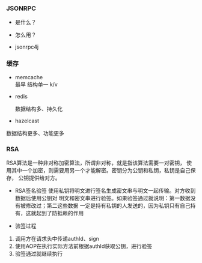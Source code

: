 ###  JSONRPC
- 是什么？

- 怎么用？

- jsonrpc4j

###  缓存

- memcache    
    最早 结构单一 k/v
- redis

    数据结构多、持久化    
- hazelcast

数据结构更多、功能更多

###  RSA
RSA算法是一种非对称加密算法，所谓非对称，就是指该算法需要一对密钥，
使用其中一个加密，则需要用另一个才能解密。密钥分为公钥和私钥，私钥是自己保存，
公钥提供给对方。

- RSA签名验签
使用私钥将明文进行签名生成密文串与明文一起传输。对方收到数据后使用公钥对
明文和密文串进行验签。如果验签通过就说明：第一数据没有被修改过；第二这些数据
一定是持有私钥的人发送的，因为私钥只有自己持有，这就起到了防抵赖的作用

- 验签过程
1. 调用方在请求头中传递authId、sign
2. 使用AOP在执行实际方法前根据authId获取公钥，进行验签
3. 验签通过就继续执行